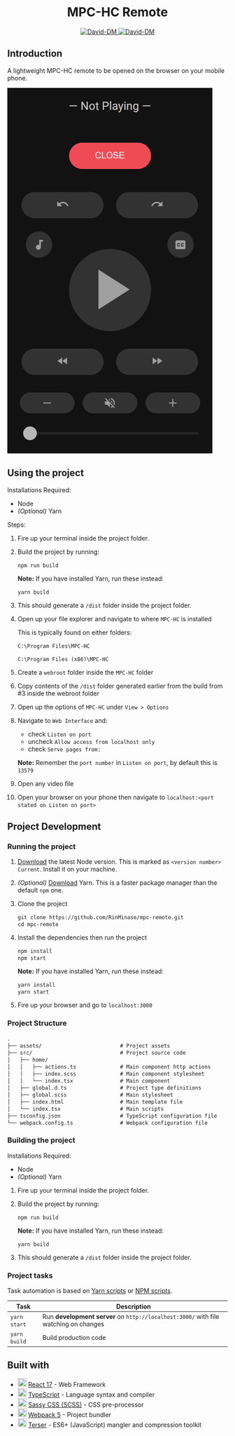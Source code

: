 <h1 align="center"> MPC-HC Remote </h1>

<p align="center">
    <a href="https://david-dm.org/RinMinase/mpc-remote">
        <img alt="David-DM" src="https://img.shields.io/david/RinMinase/mpc-remote?style=for-the-badge">
    </a>
    <a href="https://david-dm.org/RinMinase/mpc-remote">
        <img alt="David-DM" src="https://img.shields.io/david/dev/RinMinase/mpc-remote?label=dev%20dependencies&style=for-the-badge">
    </a>
</p>

## Introduction
A lightweight MPC-HC remote to be opened on the browser on your mobile phone.

![UI Image](https://github.com/RinMinase/mpc-remote/blob/main/.github/UI.png?raw=true)

## Using the project

Installations Required:
- Node
- _(Optional)_ Yarn

Steps:
1. Fire up your terminal inside the project folder.

2. Build the project by running:

    ```
    npm run build
    ```

    **Note:** If you have installed Yarn, run these instead:

    ```
    yarn build
    ```

3. This should generate a `/dist` folder inside the project folder.

4. Open up your file explorer and navigate to where `MPC-HC` is installed

    This is typically found on either folders:

    ```
    C:\Program Files\MPC-HC
    ```

    ```
    C:\Program Files (x86)\MPC-HC
    ```

5. Create a `webroot` folder inside the `MPC-HC` folder

6. Copy contents of the `/dist` folder generated earlier from the build from #3 inside the webroot folder

7. Open up the options of `MPC-HC` under `View > Options`

8. Navigate to `Web Interface` and:
    - check `Listen on port`
    - uncheck `Allow access from localhost only`
    - check `Serve pages from:`

    **Note:** Remember the `port number` in `Listen on port`, by default this is `13579`

9. Open any video file

10. Open your browser on your phone then navigate to `localhost:<port stated on Listen on port>`

## Project Development

### Running the project
1. [Download](https://nodejs.org/en/) the latest Node version. This is marked as `<version number> Current`. Install it on your machine.

2. _(Optional)_ [Download](https://yarnpkg.com/latest.msi) Yarn. This is a faster package manager than the default `npm` one.

3. Clone the project

    ```
    git clone https://github.com/RinMinase/mpc-remote.git
    cd mpc-remote
    ```

4. Install the dependencies then run the project

    ```
    npm install
    npm start
    ```

    **Note:** If you have installed Yarn, run these instead:

    ```
    yarn install
    yarn start
    ```

5. Fire up your browser and go to `localhost:3000`


### Project Structure
    .
    ├── assets/                         # Project assets
    ├── src/                            # Project source code
    │   ├── home/
    │   │   ├── actions.ts              # Main component http actions
    │   │   ├── index.scss              # Main component stylesheet
    │   │   └── index.tsx               # Main component
    │   ├── global.d.ts                 # Project type definitions
    │   ├── global.scss                 # Main stylesheet
    │   ├── index.html                  # Main template file
    │   └── index.tsx                   # Main scripts
    ├── tsconfig.json                   # TypeScript configuration file
    └── webpack.config.ts               # Webpack configuration file


### Building the project
Installations Required:
- Node
- _(Optional)_ Yarn

1. Fire up your terminal inside the project folder.

2. Build the project by running:

    ```
    npm run build
    ```

    **Note:** If you have installed Yarn, run these instead:

    ```
    yarn build
    ```

3. This should generate a `/dist` folder inside the project folder.


### Project tasks

Task automation is based on [Yarn scripts](https://yarnpkg.com/lang/en/docs/cli/run/) or [NPM scripts](https://docs.npmjs.com/misc/scripts).

| Task                | Description                                                                            |
| ------------------- | -------------------------------------------------------------------------------------- |
| `yarn start`        | Run **development server** on `http://localhost:3000/` with file watching on changes   |
| `yarn build`        | Build production code                                                                  |


## Built with
* <img width=20 height=20 src="https://reactjs.org/favicon.ico"> [React 17](https://reactjs.org/) - Web Framework
* <img width=20 height=20 src="https://www.typescriptlang.org/favicon-32x32.png"> [TypeScript](https://www.typescriptlang.org/) - Language syntax and compiler
* <img width=20 height=20 src="https://sass-lang.com/favicon.ico"> [Sassy CSS (SCSS)](https://sass-lang.com/) - CSS pre-processor
* <img width=20 height=20 src="https://webpack.js.org/icon_192x192.png"> [Webpack 5](https://webpack.js.org/) - Project bundler
* <img width=20 height=20 src="https://terser.org/img/terser-square-logo.png"> [Terser](https://terser.org/) - ES6+ (JavaScript) mangler and compression toolkit
